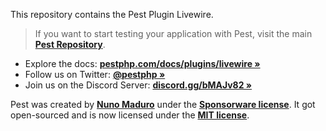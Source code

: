 This repository contains the Pest Plugin Livewire.

> If you want to start testing your application with Pest, visit the main **[Pest Repository](https://github.com/pestphp/pest)**.

- Explore the docs: **[pestphp.com/docs/plugins/livewire »](https://pestphp.com/docs/plugins/livewire/)**
- Follow us on Twitter: **[@pestphp »](https://twitter.com/pestphp)**
- Join us on the Discord Server: **[discord.gg/bMAJv82 »](https://discord.gg/bMAJv82)**

Pest was created by **[Nuno Maduro](https://twitter.com/enunomaduro)** under the **[Sponsorware license](https://github.com/sponsorware/docs)**. It got open-sourced and is now licensed under the **[MIT license](https://opensource.org/licenses/MIT)**.
